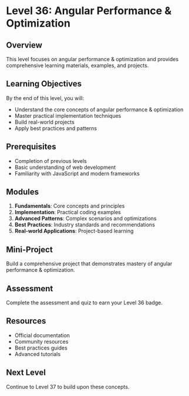 # Level 36: Angular Performance & Optimization

## Overview
This level focuses on angular performance & optimization and provides comprehensive learning materials, examples, and projects.

## Learning Objectives
By the end of this level, you will:
- Understand the core concepts of angular performance & optimization
- Master practical implementation techniques
- Build real-world projects
- Apply best practices and patterns

## Prerequisites
- Completion of previous levels
- Basic understanding of web development
- Familiarity with JavaScript and modern frameworks

## Modules
1. **Fundamentals**: Core concepts and principles
2. **Implementation**: Practical coding examples
3. **Advanced Patterns**: Complex scenarios and optimizations
4. **Best Practices**: Industry standards and recommendations
5. **Real-world Applications**: Project-based learning

## Mini-Project
Build a comprehensive project that demonstrates mastery of angular performance & optimization.

## Assessment
Complete the assessment and quiz to earn your Level 36 badge.

## Resources
- Official documentation
- Community resources
- Best practices guides
- Advanced tutorials

## Next Level
Continue to Level 37 to build upon these concepts.

